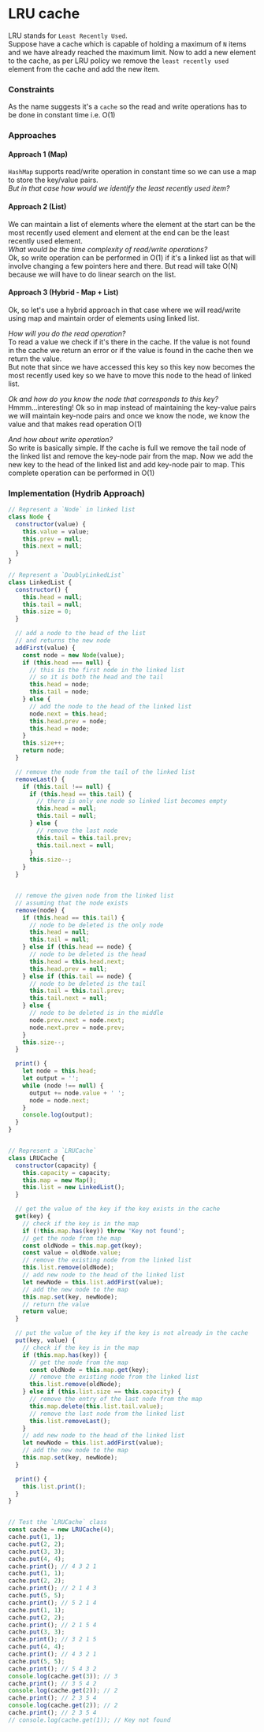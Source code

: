 # LRU cache
LRU stands for `Least Recently Used`.  
Suppose have a cache which is capable of holding a maximum of `N` items and we have already reached the maximum limit. Now to add a new element to the cache, as per LRU policy we remove the `least recently used` element from the cache and add the new item.

### Constraints
As the name suggests it's a `cache` so the read and write operations has to be done in constant time i.e. O(1)  

### Approaches
#### Approach 1 (Map)
`HashMap` supports read/write operation in constant time so we can use a map to store the key/value pairs.  
*But in that case how would we identify the least recently used item?*

#### Approach 2 (List)
We can maintain a list of elements where the element at the start can be the most recently used element and element at the end can be the least recently used element.  
*What would be the time complexity of read/write operations?*  
Ok, so write operation can be performed in O(1) if it's a linked list as that will involve changing a few pointers here and there. But read will take O(N) because we will have to do linear search on the list.  

#### Approach 3 (Hybrid - Map + List)
Ok, so let's use a hybrid approach in that case where we will read/write using map and maintain order of elements using linked list.   

*How will you do the read operation?*  
To read a value we check if it's there in the cache. If the value is not found in the cache we return an error or if the value is found in the cache then we return the value.  
But note that since we have accessed this key so this key now becomes the most recently used key so we have to move this node to the head of linked list.

*Ok and how do you know the node that corresponds to this key?*  
Hmmm...interesting! Ok so in map instead of maintaining the key-value pairs we will maintain key-node pairs and once we know the node, we know the value and that makes read operation O(1)

*And how about write operation?*  
So write is basically simple. If the cache is full we remove the tail node of the linked list and remove the key-node pair from the map. Now we add the new key to the head of the linked list and add key-node pair to map. This complete operation can be performed in O(1)

### Implementation (Hydrib Approach)
```javascript
// Represent a `Node` in linked list
class Node {
  constructor(value) {
    this.value = value;
    this.prev = null;
    this.next = null;
  }  
}

// Represent a `DoublyLinkedList`
class LinkedList {
  constructor() {
    this.head = null;
    this.tail = null;
    this.size = 0;
  }

  // add a node to the head of the list
  // and returns the new node
  addFirst(value) {
    const node = new Node(value);
    if (this.head === null) {
      // this is the first node in the linked list
      // so it is both the head and the tail
      this.head = node;
      this.tail = node;
    } else {
      // add the node to the head of the linked list
      node.next = this.head;
      this.head.prev = node;
      this.head = node;
    }
    this.size++;
    return node;
  }

  // remove the node from the tail of the linked list
  removeLast() {
    if (this.tail !== null) {
      if (this.head == this.tail) {
        // there is only one node so linked list becomes empty
        this.head = null;
        this.tail = null;
      } else {
        // remove the last node
        this.tail = this.tail.prev;
        this.tail.next = null;
      }
      this.size--;
    }
  }


  // remove the given node from the linked list
  // assuming that the node exists
  remove(node) {
    if (this.head == this.tail) {
      // node to be deleted is the only node
      this.head = null;
      this.tail = null;
    } else if (this.head == node) {
      // node to be deleted is the head
      this.head = this.head.next;
      this.head.prev = null;
    } else if (this.tail == node) {
      // node to be deleted is the tail
      this.tail = this.tail.prev;
      this.tail.next = null;
    } else {
      // node to be deleted is in the middle
      node.prev.next = node.next;
      node.next.prev = node.prev;      
    }
    this.size--;
  }

  print() {
    let node = this.head;
    let output = '';
    while (node !== null) {
      output += node.value + ' ';
      node = node.next;
    }
    console.log(output);
  }
}


// Represent a `LRUCache`
class LRUCache {
  constructor(capacity) {
    this.capacity = capacity;
    this.map = new Map();
    this.list = new LinkedList();
  }

  // get the value of the key if the key exists in the cache
  get(key) {
    // check if the key is in the map
    if (!this.map.has(key)) throw 'Key not found';
    // get the node from the map
    const oldNode = this.map.get(key);
    const value = oldNode.value;
    // remove the existing node from the linked list
    this.list.remove(oldNode);
    // add new node to the head of the linked list
    let newNode = this.list.addFirst(value);
    // add the new node to the map
    this.map.set(key, newNode);
    // return the value
    return value;
  }

  // put the value of the key if the key is not already in the cache
  put(key, value) {
    // check if the key is in the map
    if (this.map.has(key)) {
      // get the node from the map
      const oldNode = this.map.get(key);
      // remove the existing node from the linked list
      this.list.remove(oldNode);
    } else if (this.list.size == this.capacity) {
      // remove the entry of the last node from the map
      this.map.delete(this.list.tail.value);
      // remove the last node from the linked list
      this.list.removeLast();
    }
    // add new node to the head of the linked list
    let newNode = this.list.addFirst(value);
    // add the new node to the map
    this.map.set(key, newNode);
  }

  print() {
    this.list.print();
  }
}


// Test the `LRUCache` class
const cache = new LRUCache(4);
cache.put(1, 1);
cache.put(2, 2);
cache.put(3, 3);
cache.put(4, 4);
cache.print(); // 4 3 2 1
cache.put(1, 1);
cache.put(2, 2);
cache.print(); // 2 1 4 3
cache.put(5, 5);
cache.print(); // 5 2 1 4
cache.put(1, 1);
cache.put(2, 2);
cache.print(); // 2 1 5 4
cache.put(3, 3);
cache.print(); // 3 2 1 5
cache.put(4, 4);
cache.print(); // 4 3 2 1
cache.put(5, 5);
cache.print(); // 5 4 3 2
console.log(cache.get(3)); // 3
cache.print(); // 3 5 4 2
console.log(cache.get(2)); // 2
cache.print(); // 2 3 5 4
console.log(cache.get(2)); // 2
cache.print(); // 2 3 5 4
// console.log(cache.get(1)); // Key not found
```


